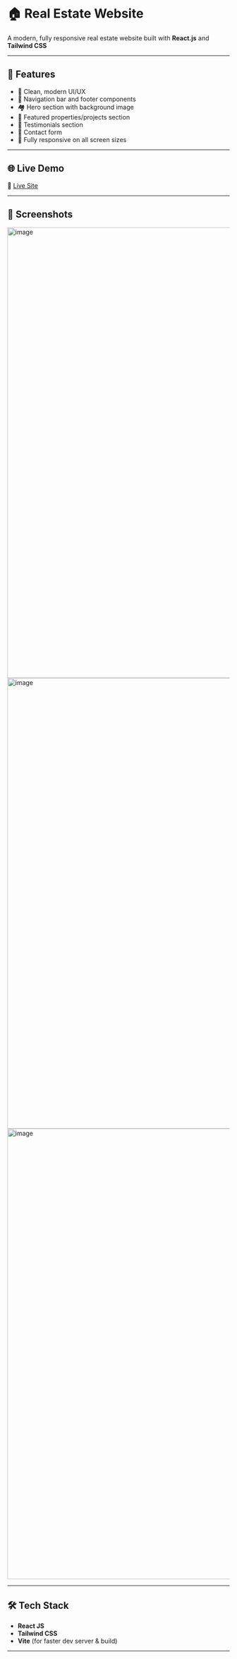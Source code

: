 # 🏠 Real Estate Website

A modern, fully responsive real estate website built with **React.js** and **Tailwind CSS**

---

## 🚀 Features

- 🧼 Clean, modern UI/UX
- 🧭 Navigation bar and footer components
- 🏘️ Hero section with background image
- 🏡 Featured properties/projects section
- 👥 Testimonials section
- 📩 Contact form
- 📱 Fully responsive on all screen sizes

---

## 🌐 Live Demo

🔗 [Live Site](https://real-estate-raykar.netlify.app/)  

---

## 📸 Screenshots
<img width="1920" height="1020" alt="image" src="https://github.com/user-attachments/assets/f8fd7679-def0-4fc3-b23c-bc34cc30c37f" />
<img width="1920" height="1020" alt="image" src="https://github.com/user-attachments/assets/eccb80b4-c1cd-4f2a-94bf-f2d630c081bf" />
<img width="1920" height="1020" alt="image" src="https://github.com/user-attachments/assets/0cf49dcc-bd30-4daf-a930-ed49aa9d522c" />



---

## 🛠️ Tech Stack

- **React JS**
- **Tailwind CSS**
- **Vite** (for faster dev server & build)

---
